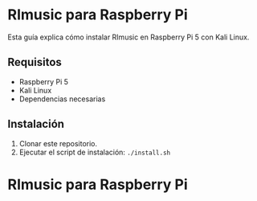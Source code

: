 # RImusic para Raspberry Pi

Esta guía explica cómo instalar RImusic en Raspberry Pi 5 con Kali Linux.

## Requisitos

- Raspberry Pi 5
- Kali Linux
- Dependencias necesarias

## Instalación

1. Clonar este repositorio.
2. Ejecutar el script de instalación: `./install.sh`
# RImusic para Raspberry Pi
